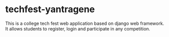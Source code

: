 # techfest-yantragene

This is a college tech fest web application based on django web framework. It allows students to register, login and participate in any competition.
